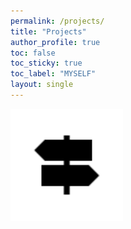 ```yaml
---
permalink: /projects/
title: "Projects"
author_profile: true
toc: false
toc_sticky: true
toc_label: "MYSELF"
layout: single
---
```


![icon](/assets/favicon/apple-touch-icon.png)